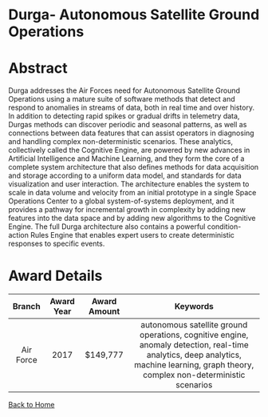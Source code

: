 
Durga- Autonomous Satellite Ground Operations
=============================================

# Abstract


Durga addresses the Air Forces need for Autonomous Satellite Ground Operations using a mature suite of software methods that detect and respond to anomalies in streams of data, both in real time and over history. In addition to detecting rapid spikes or gradual drifts in telemetry data, Durgas methods can discover periodic and seasonal patterns, as well as connections between data features that can assist operators in diagnosing and handling complex non-deterministic scenarios. These analytics, collectively called the Cognitive Engine, are powered by new advances in Artificial Intelligence and Machine Learning, and they form the core of a complete system architecture that also defines methods for data acquisition and storage according to a uniform data model, and standards for data visualization and user interaction. The architecture enables the system to scale in data volume and velocity from an initial prototype in a single Space Operations Center to a global system-of-systems deployment, and it provides a pathway for incremental growth in complexity by adding new features into the data space and by adding new algorithms to the Cognitive Engine. The full Durga architecture also contains a powerful condition-action Rules Engine that enables expert users to create deterministic responses to specific events.  

# Award Details

|Branch|Award Year|Award Amount|Keywords|
| :---: | :---: | :---: | :---: |
|Air Force|2017|$149,777|autonomous satellite ground operations, cognitive engine, anomaly detection, real-time analytics, deep analytics, machine learning, graph theory, complex non-deterministic scenarios|
  
  


[Back to Home](https://github.com/chrischow/dod_sbir_awards#1380)